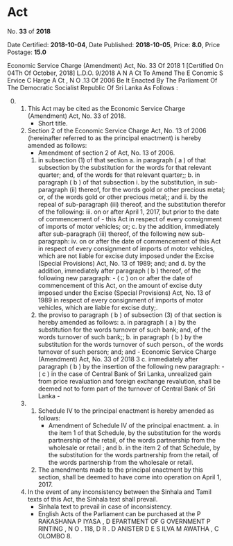 # Act

No. **33** of **2018**

Date Certified: **2018-10-04**, Date Published: **2018-10-05**, Price: **8.0**, Price Postage: **15.0**

Economic Service Charge (Amendment) Act, No. 33 Of 2018 1
[Certified On 04Th Of October, 2018]
L.D.O. 9/2018
A N   A Ct   To   Amend   The  E Conomic  S Ervice  C Harge A Ct , N O .13  Of  2006
Be It  Enacted By The Parliament Of The Democratic Socialist Republic Of Sri Lanka As Follows :

0. 
    1. This Act may be cited as the Economic Service Charge (Amendment) Act, No. 33 of  2018.
        - Short title.
    2. Section 2 of the Economic Service Charge Act, No. 13 of 2006 (hereinafter referred to as the principal enactment) is hereby amended as follows:
        - Amendment of section 2 of Act, No. 13 of 2006.
        1. in subsection (1) of that section
            a. in paragraph ( a ) of that subsection by the substitution for the words for that relevant quarter; and, of the words for that relevant quarter;;
            b. in paragraph ( b ) of that subsection
                i. by the substitution, in sub-paragraph (ii) thereof, for the words gold or other precious metal; or, of the words gold or other precious metal;; and
                ii. by the repeal of sub-paragraph (iii) thereof, and the substitution therefor of the following:
                iii. on or after April 1, 2017, but prior to the date of commencement of
                    - this Act in respect of every consignment of imports of motor vehicles; or;
            c. by the addition, immediately after sub-paragraph (iii) thereof, of the following new sub-paragraph:
                iv. on or after the date of commencement of this Act in respect of every consignment of imports of motor vehicles, which are not liable for excise duty imposed under the Excise (Special Provisions) Act, No. 13 of 1989; and; and
            d. by the addition, immediately after paragraph ( b ) thereof, of the following new paragraph:
                - ( c ) on or after the date of commencement of this Act, on the amount of excise duty imposed under the Excise (Special Provisions) Act, No. 13 of 1989 in respect of every consignment of imports of motor vehicles, which are liable for excise duty;.
        2. the proviso to paragraph ( b ) of subsection (3) of that section is hereby amended as follows:
            a. in paragraph ( a ) by the substitution for the words turnover of such bank; and, of the words turnover of such bank;;
            b. in paragraph ( b ) by the substitution for the words turnover of such person., of the words turnover of such person; and; and
                - Economic Service Charge (Amendment) Act, No. 33 of 2018 3
            c. immediately after paragraph ( b ) by the insertion of the following new paragraph:
                - ( c ) in the case of Central Bank of Sri Lanka, unrealized gain from price revaluation and foreign exchange revalution, shall be deemed not to form part of the turnover of Central Bank of Sri Lanka
                - 
    3. 
        1. Schedule IV to the principal enactment is hereby amended as follows:
            - Amendment of Schedule IV of the principal enactment.
            a. in the item 1 of that Schedule, by the substitution for the words partnership of the retail, of the words partnership from the wholesale or retail ; and
            b. in the item 2 of that Schedule, by the substitution for the words partnership from the retail, of the words partnership from the wholesale or retail.
        2. The amendments made to the principal enactment by this section, shall be deemed to have come into operation on April 1, 2017.
    4. In the event of any inconsistency between the Sinhala and Tamil texts of this Act, the Sinhala text shall prevail.
        - Sinhala text to prevail in case of inconsistency.
        - English Acts of the Parliament can be purchased at the P RAKASHANA  P IYASA , D EPARTMENT   OF G OVERNMENT  P RINTING , N O . 118, D R . D ANISTER  D E  S ILVA  M AWATHA , C OLOMBO  8.